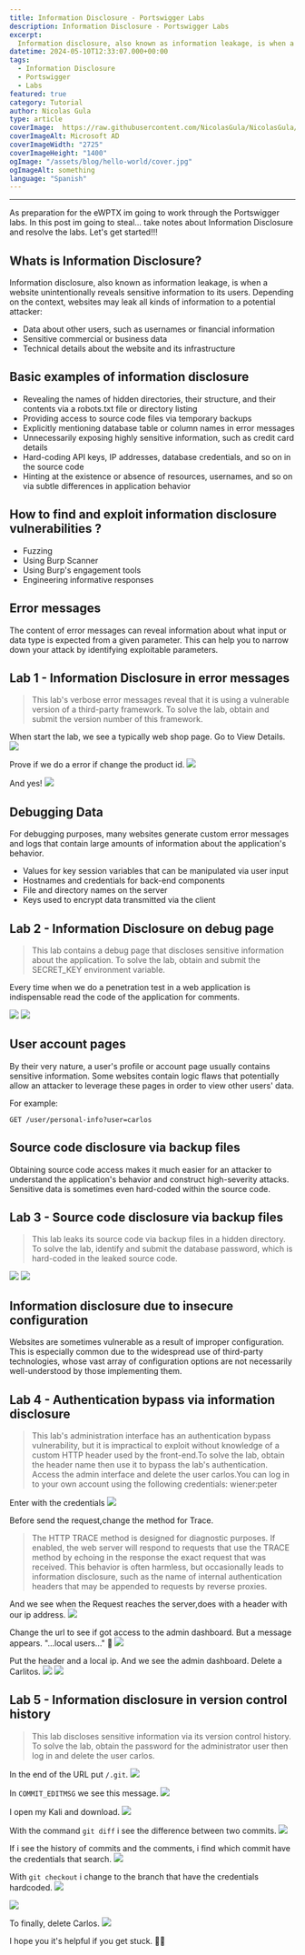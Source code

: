 ```yaml
---
title: Information Disclosure - Portswigger Labs
description: Information Disclosure - Portswigger Labs
excerpt:
  Information disclosure, also known as information leakage, is when a website unintentionally reveals sensitive information to its users. 
datetime: 2024-05-10T12:33:07.000+00:00
tags:
  - Information Disclosure
  - Portswigger
  - Labs
featured: true
category: Tutorial
author: Nicolas Gula
type: article
coverImage:  https://raw.githubusercontent.com/NicolasGula/NicolasGula/master/public/images/photos/Designer.png
coverImageAlt: Microsoft AD
coverImageWidth: "2725"
coverImageHeight: "1400"
ogImage: "/assets/blog/hello-world/cover.jpg"
ogImageAlt: something
language: "Spanish"
---
```

----

As preparation for the eWPTX im going to work through the Portswigger labs. In this post im going to steal... take notes about Information Disclosure and resolve the labs. Let's get started!!!

## Whats is Information Disclosure?

Information disclosure, also known as information leakage, is when a website unintentionally reveals sensitive information to its users. Depending on the context, websites may leak all kinds of information to a potential attacker:
- Data about other users, such as usernames or financial information
- Sensitive commercial or business data
- Technical details about the website and its infrastructure

## Basic examples of information disclosure


- Revealing the names of hidden directories, their structure, and their contents via a robots.txt file or directory listing
- Providing access to source code files via temporary backups
- Explicitly mentioning database table or column names in error messages
- Unnecessarily exposing highly sensitive information, such as credit card details
- Hard-coding API keys, IP addresses, database credentials, and so on in the source code
- Hinting at the existence or absence of resources, usernames, and so on via subtle differences in application behavior

## How to find and exploit information disclosure vulnerabilities ?

- Fuzzing
- Using Burp Scanner
- Using Burp's engagement tools
- Engineering informative responses

## Error messages

The content of error messages can reveal information about what input or data type is expected from a given parameter. This can help you to narrow down your attack by identifying exploitable parameters.

## Lab 1 - Information Disclosure in error messages

>This lab's verbose error messages reveal that it is using a vulnerable version of a third-party framework. To solve the lab, obtain and submit the version number of this framework. 

When start the lab, we see a typically web shop page. Go to View Details.
![](https://raw.githubusercontent.com/NicolasGula/NicolasGula/master/public/images/photos/id/l1/2024-05-09_23-19.png)

Prove if we do a error if change the product id.
![](https://raw.githubusercontent.com/NicolasGula/NicolasGula/master/public/images/photos/id/l1/2.png)

And yes!
![](https://raw.githubusercontent.com/NicolasGula/NicolasGula/master/public/images/photos/id/l1/3.png)

## Debugging Data

For debugging purposes, many websites generate custom error messages and logs that contain large amounts of information about the application's behavior. 

- Values for key session variables that can be manipulated via user input
- Hostnames and credentials for back-end components
- File and directory names on the server
- Keys used to encrypt data transmitted via the client

## Lab 2 - Information Disclosure on debug page

> This lab contains a debug page that discloses sensitive information about the application. To solve the lab, obtain and submit the SECRET_KEY environment variable.

Every time when we do a penetration test in a web application is indispensable read the code of the application for comments.

![](https://raw.githubusercontent.com/NicolasGula/NicolasGula/master/public/images/photos/id/l2/1.png)
![](https://raw.githubusercontent.com/NicolasGula/NicolasGula/master/public/images/photos/id/l2/2.png)

## User account pages

By their very nature, a user's profile or account page usually contains sensitive information.
Some websites contain logic flaws that potentially allow an attacker to leverage these pages in order to view other users' data. 

For example:
```
GET /user/personal-info?user=carlos
```

## Source code disclosure via backup files

Obtaining source code access makes it much easier for an attacker to understand the application's behavior and construct high-severity attacks. Sensitive data is sometimes even hard-coded within the source code.

## Lab 3 - Source code disclosure via backup files

>This lab leaks its source code via backup files in a hidden directory. To solve the lab, identify and submit the database password, which is hard-coded in the leaked source code. 

![](https://raw.githubusercontent.com/NicolasGula/NicolasGula/master/public/images/photos/id/l3/1.png)
![](https://raw.githubusercontent.com/NicolasGula/NicolasGula/master/public/images/photos/id/l3/2.png)

## Information disclosure due to insecure configuration

Websites are sometimes vulnerable as a result of improper configuration. This is especially common due to the widespread use of third-party technologies, whose vast array of configuration options are not necessarily well-understood by those implementing them. 

## Lab 4 - Authentication bypass via information disclosure

> This lab's administration interface has an authentication bypass vulnerability, but it is impractical to exploit without knowledge of a custom HTTP header used by the front-end.To solve the lab, obtain the header name then use it to bypass the lab's authentication. Access the admin interface and delete the user carlos.You can log in to your own account using the following credentials: wiener:peter 

Enter with the credentials 
![](https://raw.githubusercontent.com/NicolasGula/NicolasGula/master/public/images/photos/id/l4/1.png)

Before send the request,change the method for Trace.
>The HTTP TRACE method is designed for diagnostic purposes. If enabled, the web server will respond to requests that use the TRACE method by echoing in the response the exact request that was received. This behavior is often harmless, but occasionally leads to information disclosure, such as the name of internal authentication headers that may be appended to requests by reverse proxies. 

And we see when the Request reaches the server,does with a header with our ip address.
![](https://raw.githubusercontent.com/NicolasGula/NicolasGula/master/public/images/photos/id/l4/2.png)

Change the url to see if got access to the admin dashboard. But a message appears. "...local users..." 🤔 
![](https://raw.githubusercontent.com/NicolasGula/NicolasGula/master/public/images/photos/id/l4/3.png)

Put the header and a local ip. And we see the admin dashboard. Delete a Carlitos.
![](https://raw.githubusercontent.com/NicolasGula/NicolasGula/master/public/images/photos/id/l4/4.png)
![](https://raw.githubusercontent.com/NicolasGula/NicolasGula/master/public/images/photos/id/l4/5.png)

## Lab 5 - Information disclosure in version control history

>This lab discloses sensitive information via its version control history. To solve the lab, obtain the password for the administrator user then log in and delete the user carlos.

In the end of the URL put ```/.git```.
![](https://raw.githubusercontent.com/NicolasGula/NicolasGula/master/public/images/photos/id/l5/1.png)

In ```COMMIT_EDITMSG``` we see this message.
![](https://raw.githubusercontent.com/NicolasGula/NicolasGula/master/public/images/photos/id/l5/2.png)

I open my Kali and download.
![](https://raw.githubusercontent.com/NicolasGula/NicolasGula/master/public/images/photos/id/l5/4.png)

With the command ```git diff``` i see the difference between two commits.
![](https://raw.githubusercontent.com/NicolasGula/NicolasGula/master/public/images/photos/id/l5/5.png)

If i see the history of commits and the comments, i find which commit have the credentials that search.
![](https://raw.githubusercontent.com/NicolasGula/NicolasGula/master/public/images/photos/id/l5/6.png)


With ```git checkout``` i change to the branch that have the credentials hardcoded.
![](https://raw.githubusercontent.com/NicolasGula/NicolasGula/master/public/images/photos/id/l5/7.png)

![](https://raw.githubusercontent.com/NicolasGula/NicolasGula/master/public/images/photos/id/l5/8.png)

To finally, delete Carlos.
![](https://raw.githubusercontent.com/NicolasGula/NicolasGula/master/public/images/photos/id/l5/2024-05-10_13-46.png)

I hope you it's helpful if you get stuck. 👨‍💻